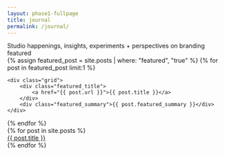 ```yaml
---
layout: phase1-fullpage
title: journal
permalink: /journal/
---
```

<div class="masthead_title">
    Studio happenings, insights, experiments + perspectives on branding
</div>
<div class="featured">
    featured
</div>

<div class="grid_full">
{% assign featured_post = site.posts | where: "featured", "true" %}
{% for post in featured_post limit:1 %}
<div class="featured_post">
    <div class="featured_image" style="background-image:url('{{ post.featured_image }}');"></div>

    <div class="grid">
        <div class="featured_title">
            <a href="{{ post.url }}">{{ post.title }}</a>
        </div>
        <div class="featured_summary">{{ post.featured_summary }}</div>
    </div>
</div>
{% endfor %}
</div>

<div class="grid fixed_width_grid">
    <div class="frow justify-start">
    {% for post in site.posts %}
        <div class="general_post">
            <div class="general_post_image" style="background-image:url('{{ post.featured_image }}');"></div>
            <div class="general_post_title">
                <a href="{{ post.url }}">{{ post.title }}</a>
            </div>
        </div>
    {% endfor %}
    </div>
</div>
